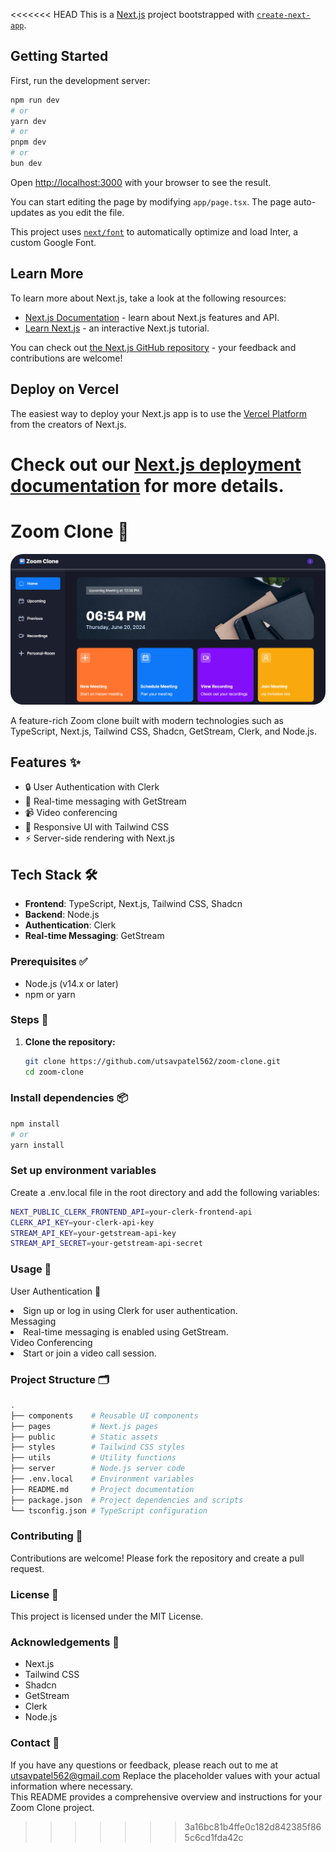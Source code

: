 <<<<<<< HEAD
This is a [Next.js](https://nextjs.org/) project bootstrapped with [`create-next-app`](https://github.com/vercel/next.js/tree/canary/packages/create-next-app).

## Getting Started

First, run the development server:

```bash
npm run dev
# or
yarn dev
# or
pnpm dev
# or
bun dev
```

Open [http://localhost:3000](http://localhost:3000) with your browser to see the result.

You can start editing the page by modifying `app/page.tsx`. The page auto-updates as you edit the file.

This project uses [`next/font`](https://nextjs.org/docs/basic-features/font-optimization) to automatically optimize and load Inter, a custom Google Font.

## Learn More

To learn more about Next.js, take a look at the following resources:

- [Next.js Documentation](https://nextjs.org/docs) - learn about Next.js features and API.
- [Learn Next.js](https://nextjs.org/learn) - an interactive Next.js tutorial.

You can check out [the Next.js GitHub repository](https://github.com/vercel/next.js/) - your feedback and contributions are welcome!

## Deploy on Vercel

The easiest way to deploy your Next.js app is to use the [Vercel Platform](https://vercel.com/new?utm_medium=default-template&filter=next.js&utm_source=create-next-app&utm_campaign=create-next-app-readme) from the creators of Next.js.

Check out our [Next.js deployment documentation](https://nextjs.org/docs/deployment) for more details.
=======
# Zoom Clone 🚀

<img src="public/Screenshot 2024-06-20 190145.png" style="border-radius:20px;">

A feature-rich Zoom clone built with modern technologies such as TypeScript, Next.js, Tailwind CSS, Shadcn, GetStream, Clerk, and Node.js.

## Features ✨

- 🔒 User Authentication with Clerk
- 💬 Real-time messaging with GetStream
- 📹 Video conferencing
- 📱 Responsive UI with Tailwind CSS
- ⚡ Server-side rendering with Next.js

## Tech Stack 🛠️

- **Frontend**: TypeScript, Next.js, Tailwind CSS, Shadcn
- **Backend**: Node.js
- **Authentication**: Clerk
- **Real-time Messaging**: GetStream

### Prerequisites ✅

- Node.js (v14.x or later)
- npm or yarn

### Steps 📝

1. **Clone the repository:**
   ```bash
   git clone https://github.com/utsavpatel562/zoom-clone.git
   cd zoom-clone
   

### Install dependencies 📦
```bash
npm install
# or
yarn install
```

### Set up environment variables
Create a .env.local file in the root directory and add the following variables:
```bash
NEXT_PUBLIC_CLERK_FRONTEND_API=your-clerk-frontend-api
CLERK_API_KEY=your-clerk-api-key
STREAM_API_KEY=your-getstream-api-key
STREAM_API_SECRET=your-getstream-api-secret
```
### Usage 🚀
User Authentication 🔐
<li>Sign up or log in using Clerk for user authentication.</li>
Messaging
<li>Real-time messaging is enabled using GetStream.</li>
Video Conferencing
<li>Start or join a video call session.</li>

### Project Structure 🗂️
```bash
.
├── components    # Reusable UI components
├── pages         # Next.js pages
├── public        # Static assets
├── styles        # Tailwind CSS styles
├── utils         # Utility functions
├── server        # Node.js server code
├── .env.local    # Environment variables
├── README.md     # Project documentation
├── package.json  # Project dependencies and scripts
└── tsconfig.json # TypeScript configuration
```

### Contributing 🤝
Contributions are welcome! Please fork the repository and create a pull request.

### License 📄
This project is licensed under the MIT License.

### Acknowledgements 🙌
<ul>
  <li>Next.js</li>
  <li>Tailwind CSS</li>
  <li>Shadcn</li>
  <li>GetStream</li>
  <li>Clerk</li>
  <li>Node.js</li>
</ul>

### Contact 📧
If you have any questions or feedback, please reach out to me at utsavpatel562@gmail.com
Replace the placeholder values with your actual information where necessary. <br> This README provides a comprehensive overview and instructions for your Zoom Clone project.
>>>>>>> 3a16bc81b4ffe0c182d842385f865c6cd1fda42c
